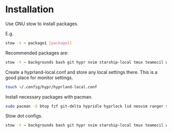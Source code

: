 # Installation
Use GNU stow to install packages.

E.g.

```sh
stow -t ~ package1 [package2]
```

Recommended packages are:

```sh
stow -t ~ backgrounds bash git hypr nvim starship-local tmux teamocil waybar wofi
```

Create a hyprland-local.conf and store any local settings there.
This is a good place for monitor settings.
```sh
touch ~/.config/hypr/hyprland-local.conf
```

Install necessary packages with pacman.
```sh
sudo pacman -S btop fzf git-delta hypridle hyprlock lsd neovim ranger swayosd-git ueberzugpp
```

Stow dot configs.
```sh
stow -t ~ backgrounds bash git hypr nvim starship-local tmux teamocil waybar wofi
```
